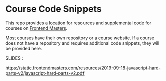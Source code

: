 # Course Code Snippets

This repo provides a location for resources and supplemental code for courses on [Frontend Masters](https://frontendmasters.com/). 

Most courses have their own repository or a course website. If a course does not have a repository and requires additional code snippets, they will be provided here.


SLIDES : 

https://static.frontendmasters.com/resources/2019-09-18-javascript-hard-parts-v2/javascript-hard-parts-v2.pdf
